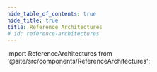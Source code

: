 ```yaml
---
hide_table_of_contents: true
hide_title: true
title: Reference Architectures
# id: reference-architectures
---
```




import ReferenceArchitectures from '@site/src/components/ReferenceArchitectures';

<ReferenceArchitectures />
